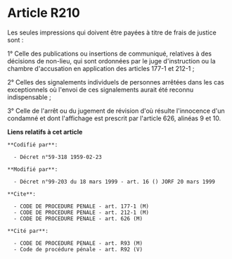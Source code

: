 # Article R210

Les seules impressions qui doivent être payées à titre de frais de justice sont :

1° Celle des publications ou insertions de communiqué, relatives à des décisions de non-lieu, qui sont ordonnées par le juge
d'instruction ou la chambre d'accusation en application des articles 177-1 et 212-1 ;

2° Celles des signalements individuels de personnes arrêtées dans les cas exceptionnels où l'envoi de ces signalements aurait
été reconnu indispensable ;

3° Celle de l'arrêt ou du jugement de révision d'où résulte l'innocence d'un condamné et dont l'affichage est prescrit par
l'article 626, alinéas 9 et 10.

**Liens relatifs à cet article**

	**Codifié par**:

	  - Décret n°59-318 1959-02-23

	**Modifié par**:

	  - Décret n°99-203 du 18 mars 1999 - art. 16 () JORF 20 mars 1999

	**Cite**:

	  - CODE DE PROCEDURE PENALE - art. 177-1 (M)
	  - CODE DE PROCEDURE PENALE - art. 212-1 (M)
	  - CODE DE PROCEDURE PENALE - art. 626 (M)

	**Cité par**:

	  - CODE DE PROCEDURE PENALE - art. R93 (M)
	  - Code de procédure pénale - art. R92 (V)

